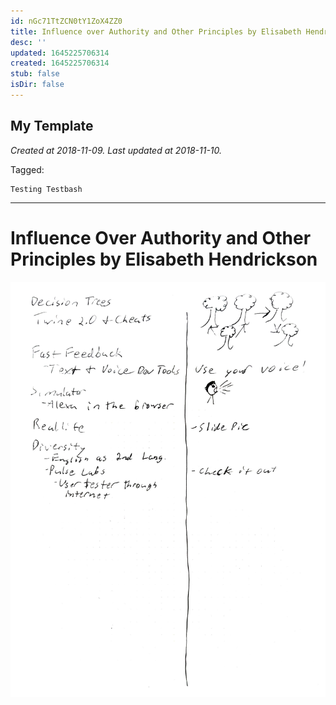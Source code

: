 ```yaml
---
id: nGc71TtZCN0tY1ZoX4ZZ0
title: Influence over Authority and Other Principles by Elisabeth Hendrickson 2
desc: ''
updated: 1645225706314
created: 1645225706314
stub: false
isDir: false
---
```

My Template
---

_Created at 2018-11-09._
_Last updated at 2018-11-10._



Tagged: 
```
Testing Testbash
```


---

# Influence Over Authority and Other Principles by Elisabeth Hendrickson


![RB 2018-11-0910.jpg](assets/RB-2018-11-0910.jpg)

